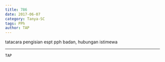 ```yaml
---
title: 786
date: 2017-06-07
category: Tanya-SC
tags: PPh
author: TAP
---
```


tatacara pengisian espt pph badan, hubungan istimewa

---



`TAP`
